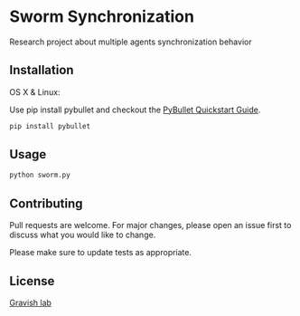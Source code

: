 # Sworm Synchronization

Research project about multiple agents synchronization behavior

## Installation

OS X & Linux:

Use pip install pybullet and checkout the [PyBullet Quickstart Guide](https://docs.google.com/document/d/10sXEhzFRSnvFcl3XxNGhnD4N2SedqwdAvK3dsihxVUA/edit#heading=h.2ye70wns7io3).

```bash
pip install pybullet
```

## Usage

```python
python sworm.py
```

## Contributing
Pull requests are welcome. For major changes, please open an issue first to discuss what you would like to change.

Please make sure to update tests as appropriate.

## License
[Gravish lab](http://gravishlab.ucsd.edu/index.html)
